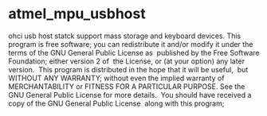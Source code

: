 # atmel_mpu_usbhost
ohci usb host statck support mass storage and keyboard devices.
This program is free software; you can redistribute it and/or
modify it under the terms of the GNU General Public License as 
published by the Free Software Foundation; either version 2 of 
the License, or (at your option) any later version.  
This program is distributed in the hope that it will be useful, 
but WITHOUT ANY WARRANTY; without even the implied warranty of 
MERCHANTABILITY or FITNESS FOR A PARTICULAR PURPOSE. See the 
GNU General Public License for more details. 
You should have received a copy of the GNU General Public License 
along with this program; 
